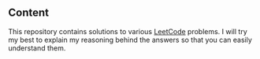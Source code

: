 ## Content
This repository contains solutions to various [LeetCode](https://www.leetcode.com/) problems. I will try my best to explain my reasoning behind the answers so that you can easily understand them.
